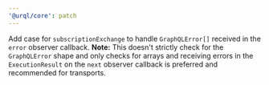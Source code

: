 ```yaml
---
'@urql/core': patch
---
```


Add case for `subscriptionExchange` to handle `GraphQLError[]` received in the `error` observer callback.
**Note:** This doesn't strictly check for the `GraphQLError` shape and only checks for arrays and receiving errors in the `ExecutionResult` on the `next` observer callback is preferred and recommended for transports.
